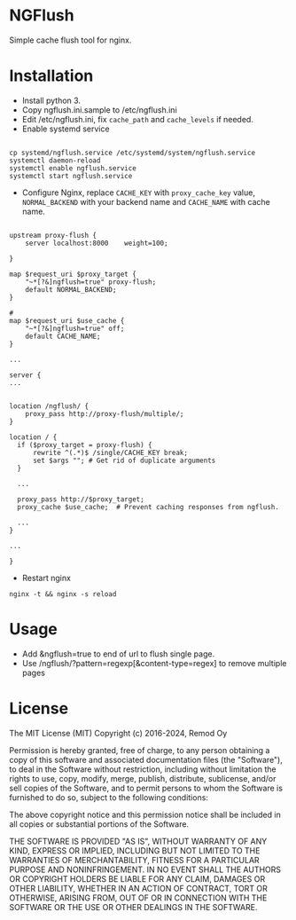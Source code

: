 NGFlush
=======

Simple cache flush tool for nginx.


Installation
============

* Install python 3.
* Copy ngflush.ini.sample to /etc/ngflush.ini
* Edit /etc/ngflush.ini, fix `cache_path` and `cache_levels` if needed.
* Enable systemd service

```shell

cp systemd/ngflush.service /etc/systemd/system/ngflush.service
systemctl daemon-reload
systemctl enable ngflush.service
systemctl start ngflush.service

```

* Configure Nginx, replace `CACHE_KEY` with `proxy_cache_key` value, `NORMAL_BACKEND` with your backend name and `CACHE_NAME` with cache name.

```nginx

upstream proxy-flush {
    server localhost:8000    weight=100;

}

map $request_uri $proxy_target {
    "~*[?&]ngflush=true" proxy-flush;
    default NORMAL_BACKEND;
}

#
map $request_uri $use_cache {
    "~*[?&]ngflush=true" off;
    default CACHE_NAME;
}

...

server {
...


location /ngflush/ {
    proxy_pass http://proxy-flush/multiple/;
}

location / {
  if ($proxy_target = proxy-flush) {
      rewrite ^(.*)$ /single/CACHE_KEY break;
      set $args ""; # Get rid of duplicate arguments
  }

  ...

  proxy_pass http://$proxy_target;
  proxy_cache $use_cache;  # Prevent caching responses from ngflush.

  ...
}

...

}
```

* Restart nginx

```shell
nginx -t && nginx -s reload
```

Usage
=====

* Add &ngflush=true to end of url to flush single page.
* Use /ngflush/?pattern=regexp[&content-type=regex] to remove multiple pages


License
=======

The MIT License (MIT) Copyright (c) 2016-2024, Remod Oy

Permission is hereby granted, free of charge, to any person obtaining a copy of
this software and associated documentation files (the "Software"), to deal in
the Software without restriction, including without limitation the rights to
use, copy, modify, merge, publish, distribute, sublicense, and/or sell copies
of the Software, and to permit persons to whom the Software is furnished to do
so, subject to the following conditions:

The above copyright notice and this permission notice shall be included in all
copies or substantial portions of the Software.

THE SOFTWARE IS PROVIDED "AS IS", WITHOUT WARRANTY OF ANY KIND, EXPRESS OR
IMPLIED, INCLUDING BUT NOT LIMITED TO THE WARRANTIES OF MERCHANTABILITY,
FITNESS FOR A PARTICULAR PURPOSE AND NONINFRINGEMENT. IN NO EVENT SHALL THE
AUTHORS OR COPYRIGHT HOLDERS BE LIABLE FOR ANY CLAIM, DAMAGES OR OTHER
LIABILITY, WHETHER IN AN ACTION OF CONTRACT, TORT OR OTHERWISE, ARISING FROM,
OUT OF OR IN CONNECTION WITH THE SOFTWARE OR THE USE OR OTHER DEALINGS IN THE
SOFTWARE.
